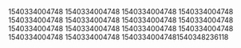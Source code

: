 1540334004748
1540334004748
1540334004748
1540334004748
1540334004748
1540334004748
1540334004748
1540334004748
1540334004748
1540334004748
1540334004748
1540334004748
1540334004748
1540334004748
15403340047481540348236118